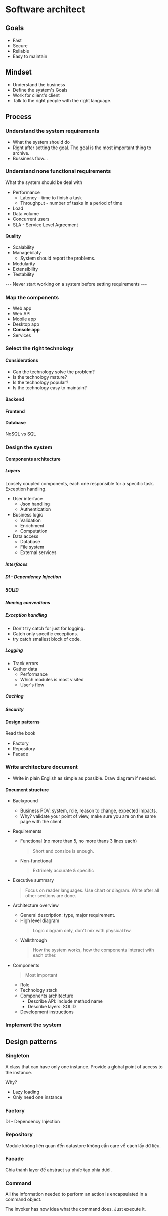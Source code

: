 # Software architect

## Goals

-   Fast
-   Secure
-   Reliable
-   Easy to maintain

## Mindset

-   Understand the business
-   Define the system's Goals
-   Work for client's client
-   Talk to the right people with the right language.

## Process

### Understand the system requirements

-   What the system should do
-   Right after setting the goal. The goal is the most important thing to archive.
-   Bussiness flow...

### Understand none functional requirements

What the system should be deal with

-   Performance
    -   Latency - time to finish a task
    -   Throughput - number of tasks in a period of time
-   Load
-   Data volume
-   Concurrent users
-   SLA - Service Level Agreement

#### Quality

-   Scalability
-   Managebilaty
    -   System should report the problems.
-   Modularity
-   Extensibility
-   Testability

--- Never start working on a system before setting requirements ---

### Map the components

-   Web app
-   Web API
-   Mobile app
-   Desktop app
-   **Console app**
-   Services

### Select the right technology

#### Considerations

-   Can the technology solve the problem?
-   Is the technology mature?
-   Is the technology popular?
-   Is the technology easy to maintain?

#### Backend

#### Frontend

#### Database

NoSQL vs SQL

### Design the system

#### Components architecture

##### Layers

Loosely coupled components, each one responsible for a specific task.
Exception handling.

-   User interface
    -   Json handling
    -   Authentication
-   Business logic
    -   Validation
    -   Enrichment
    -   Computation
-   Data access
    -   Database
    -   File system
    -   External services

##### Interfaces

##### DI - Dependency Injection

##### SOLID

##### Naming conventions

##### Exception handling

-   Don't try catch for just for logging.
-   Catch only specific exceptions.
-   try catch smallest block of code.

##### Logging

-   Track errors
-   Gather data
    -   Performance
    -   Which modules is most visited
    -   User's flow

##### Caching

##### Security

#### Design patterns

Read the book

-   Factory
-   Repository
-   Facade

### Write architecture document

-   Write in plain English as simple as possible. Draw diagram if needed.

#### Document structure

-   Background
    -   Business POV: system, role, reason to change, expected impacts.
    -   Why? validate your point of view, make sure you are on the same page with the client.
-   Requirements

    -   Functional (no more than 5, no more thans 3 lines each)
        > Short and consice is enough.
    -   Non-functional
        > Extrimely accurate & specific

-   Executive summary
    > Focus on reader languages. Use chart or diagram. Write after all other sections are done.
-   Architecture overview

    -   General description: type, major requirement.
    -   High level diagram
        > Logic diagram only, don't mix with physical hw.
    -   Walkthrough
        > How the system works, how the components interact with each other.

-   Components
    > Most important
    -   Role
    -   Technology stack
    -   Components architecture
        -   Describe API: include method name
        -   Describe layers: SOLID
    -   Development instructions

### Implement the system

## Design patterns

### Singleton

A class that can have only one instance. Provide a global point of access to the instance.

Why?

-   Lazy loading
-   Only need one instance

### Factory

DI - Dependency Injection

### Repository

Module không liên quan đến datastore không cần care về cách lấy dữ liệu.

### Facade

Chia thành layer để abstract sự phức tạp phía dưới.

### Command

All the information needed to perform an action is encapsulated in a command object.

The invoker has now idea what the command does. Just execute it.

